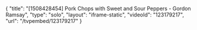 {
    "title": "[1508428454] Pork Chops with Sweet and Sour Peppers - Gordon Ramsay",
    "type": "solo",
    "layout": "iframe-static",
    "videoId": "123179217",
    "url": "\/tvpembed\/123179217"
}